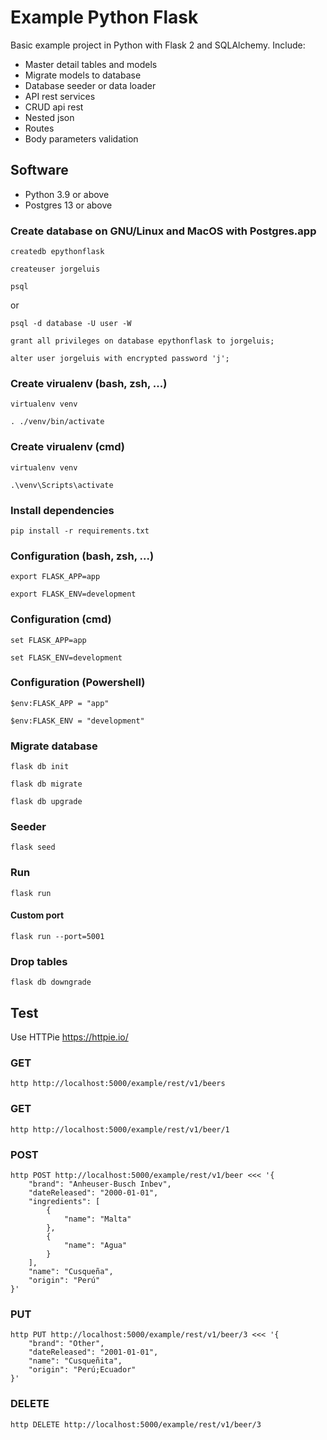 # Example Python Flask
Basic example project in Python with Flask 2 and SQLAlchemy. 
Include:
* Master detail tables and models
* Migrate models to database
* Database seeder or data loader
* API rest services
* CRUD api rest
* Nested json
* Routes
* Body parameters validation

## Software
* Python 3.9 or above
* Postgres 13 or above

### Create database on GNU/Linux and MacOS with Postgres.app
```
createdb epythonflask
```
```
createuser jorgeluis
```
```
psql
```
or
```
psql -d database -U user -W
```
```
grant all privileges on database epythonflask to jorgeluis;
```
```
alter user jorgeluis with encrypted password 'j';
```
### Create virualenv (bash, zsh, ...)
```
virtualenv venv
```
```
. ./venv/bin/activate
```
### Create virualenv (cmd)
```
virtualenv venv
```
```
.\venv\Scripts\activate
```
### Install dependencies
```
pip install -r requirements.txt
```
### Configuration (bash, zsh, ...)
```
export FLASK_APP=app
```
```
export FLASK_ENV=development
```
### Configuration (cmd)
```
set FLASK_APP=app
```
```
set FLASK_ENV=development
```
### Configuration (Powershell)
```
$env:FLASK_APP = "app"
```
```
$env:FLASK_ENV = "development"
```
### Migrate database
```
flask db init
```
```
flask db migrate
```
```
flask db upgrade
```
### Seeder
```
flask seed
```
### Run
```
flask run
```
#### Custom port
```
flask run --port=5001
```

### Drop tables
```
flask db downgrade
```
## Test
Use HTTPie
https://httpie.io/
### GET
```
http http://localhost:5000/example/rest/v1/beers
```
### GET
```
http http://localhost:5000/example/rest/v1/beer/1
```
### POST
```
http POST http://localhost:5000/example/rest/v1/beer <<< '{
    "brand": "Anheuser-Busch Inbev",
    "dateReleased": "2000-01-01",
    "ingredients": [
        {
            "name": "Malta"
        },
        {
            "name": "Agua"
        }
    ],
    "name": "Cusqueña",
    "origin": "Perú"
}'
```
### PUT
```
http PUT http://localhost:5000/example/rest/v1/beer/3 <<< '{
    "brand": "Other",
    "dateReleased": "2001-01-01",
    "name": "Cusqueñita",
    "origin": "Perú;Ecuador"
}'
```
### DELETE
```
http DELETE http://localhost:5000/example/rest/v1/beer/3
```
